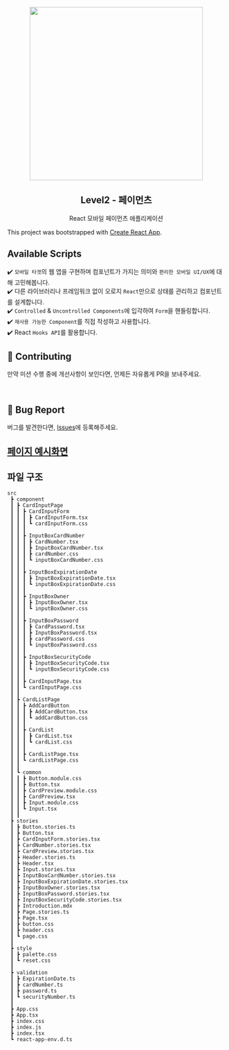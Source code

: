 <p align="middle" >
  <img src="https://techcourse-storage.s3.ap-northeast-2.amazonaws.com/0fefce79602043a9b3281ee1dd8f4be6" width="400">
</p>
<h2 align="middle">Level2 - 페이먼츠</h2>
<p align="middle">React 모바일 페이먼츠 애플리케이션</p>
</p>

This project was bootstrapped with [Create React App](https://github.com/facebook/create-react-app).

## Available Scripts

✔️ `모바일 타겟`의 웹 앱을 구현하며 컴포넌트가 가지는 의미와 `편리한 모바일 UI/UX`에 대해 고민해봅니다.  
✔️ 다른 라이브러리나 프레임워크 없이 오로지 `React`만으로 상태를 관리하고 컴포넌트를 설계합니다.  
✔️ `Controlled` & `Uncontrolled Components`에 입각하여 `Form`을 핸들링합니다.  
✔️ `재사용 가능한 Component`를 직접 작성하고 사용합니다.  
✔️ React `Hooks API`를 활용합니다.

## 👏 Contributing

만약 미션 수행 중에 개선사항이 보인다면, 언제든 자유롭게 PR을 보내주세요.

<br>

## 🐞 Bug Report

버그를 발견한다면, [Issues](https://github.com/woowacourse/react-payments/issues)에 등록해주세요.

## [페이지 예시화면](https://chsua.github.io/react-payments/)

## 파일 구조

```
src
 ┣ component
 ┃ ┣ CardInputPage
 ┃ ┃ ┣ CardInputForm
 ┃ ┃ ┃ ┣ CardInputForm.tsx
 ┃ ┃ ┃ ┗ cardInputForm.css
 ┃ ┃ ┃
 ┃ ┃ ┣ InputBoxCardNumber
 ┃ ┃ ┃ ┣ CardNumber.tsx
 ┃ ┃ ┃ ┣ InputBoxCardNumber.tsx
 ┃ ┃ ┃ ┣ cardNumber.css
 ┃ ┃ ┃ ┗ inputBoxCardNumber.css
 ┃ ┃ ┃
 ┃ ┃ ┣ InputBoxExpirationDate
 ┃ ┃ ┃ ┣ InputBoxExpirationDate.tsx
 ┃ ┃ ┃ ┗ inputBoxExpirationDate.css
 ┃ ┃ ┃
 ┃ ┃ ┣ InputBoxOwner
 ┃ ┃ ┃ ┣ InputBoxOwner.tsx
 ┃ ┃ ┃ ┗ inputBoxOwner.css
 ┃ ┃ ┃
 ┃ ┃ ┣ InputBoxPassword
 ┃ ┃ ┃ ┣ CardPassword.tsx
 ┃ ┃ ┃ ┣ InputBoxPassword.tsx
 ┃ ┃ ┃ ┣ cardPassword.css
 ┃ ┃ ┃ ┗ inputBoxPassword.css
 ┃ ┃ ┃
 ┃ ┃ ┣ InputBoxSecurityCode
 ┃ ┃ ┃ ┣ InputBoxSecurityCode.tsx
 ┃ ┃ ┃ ┗ inputBoxSecurityCode.css
 ┃ ┃ ┃
 ┃ ┃ ┣ CardInputPage.tsx
 ┃ ┃ ┗ cardInputPage.css
 ┃ ┃
 ┃ ┣ CardListPage
 ┃ ┃ ┣ AddCardButton
 ┃ ┃ ┃ ┣ AddCardButton.tsx
 ┃ ┃ ┃ ┗ addCardButton.css
 ┃ ┃ ┃
 ┃ ┃ ┣ CardList
 ┃ ┃ ┃ ┣ CardList.tsx
 ┃ ┃ ┃ ┗ cardList.css
 ┃ ┃ ┃
 ┃ ┃ ┣ CardListPage.tsx
 ┃ ┃ ┗ cardListPage.css
 ┃ ┃
 ┃ ┗ common
 ┃ ┃ ┣ Button.module.css
 ┃ ┃ ┣ Button.tsx
 ┃ ┃ ┣ CardPreview.module.css
 ┃ ┃ ┣ CardPreview.tsx
 ┃ ┃ ┣ Input.module.css
 ┃ ┃ ┗ Input.tsx
 ┃ ┃
 ┣ stories
 ┃ ┣ Button.stories.ts
 ┃ ┣ Button.tsx
 ┃ ┣ CardInputForm.stories.tsx
 ┃ ┣ CardNumber.stories.tsx
 ┃ ┣ CardPreview.stories.tsx
 ┃ ┣ Header.stories.ts
 ┃ ┣ Header.tsx
 ┃ ┣ Input.stories.tsx
 ┃ ┣ InputBoxCardNumber.stories.tsx
 ┃ ┣ InputBoxExpirationDate.stories.tsx
 ┃ ┣ InputBoxOwner.stories.tsx
 ┃ ┣ InputBoxPassword.stories.tsx
 ┃ ┣ InputBoxSecurityCode.stories.tsx
 ┃ ┣ Introduction.mdx
 ┃ ┣ Page.stories.ts
 ┃ ┣ Page.tsx
 ┃ ┣ button.css
 ┃ ┣ header.css
 ┃ ┗ page.css
 ┃
 ┣ style
 ┃ ┣ palette.css
 ┃ ┗ reset.css
 ┃
 ┣ validation
 ┃ ┣ ExpirationDate.ts
 ┃ ┣ cardNumber.ts
 ┃ ┣ password.ts
 ┃ ┗ securityNumber.ts
 ┃
 ┣ App.css
 ┣ App.tsx
 ┣ index.css
 ┣ index.js
 ┣ index.tsx
 ┗ react-app-env.d.ts
```
